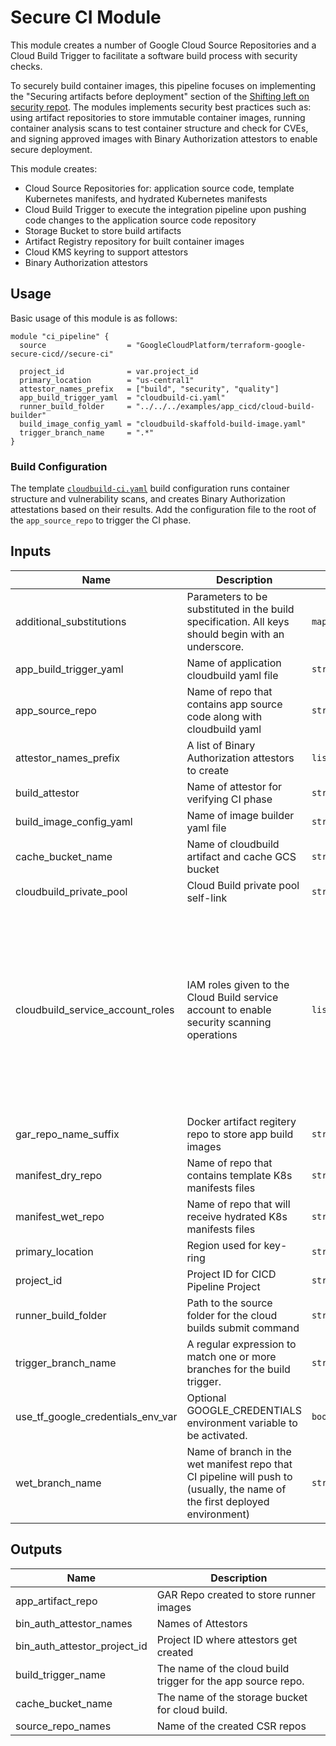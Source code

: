 # Secure CI Module
This module creates a number of Google Cloud Source Repositories and a Cloud Build Trigger to facilitate a software build process with security checks.

To securely build container images, this pipeline focuses on implementing the "Securing artifacts before deployment" section of the [Shifting left on security repot](https://cloud.google.com/solutions/shifting-left-on-security). The modules implements security best practices such as: using artifact repositories to store immutable container images, running container analysis scans to test container structure and check for CVEs, and signing approved images with Binary Authorization attestors to enable secure deployment.

This module creates:
* Cloud Source Repositories for: application source code, template Kubernetes manifests, and hydrated Kubernetes manifests
* Cloud Build Trigger to execute the integration pipeline upon pushing code changes to the application source code repository
* Storage Bucket to store build artifacts
* Artifact Registry repository for built container images
* Cloud KMS keyring to support attestors
* Binary Authorization attestors

## Usage
Basic usage of this module is as follows:
```hcl
module "ci_pipeline" {
  source                  = "GoogleCloudPlatform/terraform-google-secure-cicd//secure-ci"

  project_id              = var.project_id
  primary_location        = "us-central1"
  attestor_names_prefix   = ["build", "security", "quality"]
  app_build_trigger_yaml  = "cloudbuild-ci.yaml"
  runner_build_folder     = "../../../examples/app_cicd/cloud-build-builder"
  build_image_config_yaml = "cloudbuild-skaffold-build-image.yaml"
  trigger_branch_name     = ".*"
}
```
### Build Configuration
The template [`cloudbuild-ci.yaml`](../../build/cloudbuild-ci-yaml) build configuration runs container structure and vulnerability scans, and creates Binary Authorization attestations based on their results. Add the configuration file to the root of the `app_source_repo` to trigger the CI phase.


<!-- BEGINNING OF PRE-COMMIT-TERRAFORM DOCS HOOK -->
## Inputs

| Name | Description | Type | Default | Required |
|------|-------------|------|---------|:--------:|
| additional\_substitutions | Parameters to be substituted in the build specification. All keys should begin with an underscore. | `map(string)` | `{}` | no |
| app\_build\_trigger\_yaml | Name of application cloudbuild yaml file | `string` | n/a | yes |
| app\_source\_repo | Name of repo that contains app source code along with cloudbuild yaml | `string` | `"app-source"` | no |
| attestor\_names\_prefix | A list of Binary Authorization attestors to create | `list(string)` | n/a | yes |
| build\_attestor | Name of attestor for verifying CI phase | `string` | n/a | yes |
| build\_image\_config\_yaml | Name of image builder yaml file | `string` | n/a | yes |
| cache\_bucket\_name | Name of cloudbuild artifact and cache GCS bucket | `string` | `""` | no |
| cloudbuild\_private\_pool | Cloud Build private pool self-link | `string` | `""` | no |
| cloudbuild\_service\_account\_roles | IAM roles given to the Cloud Build service account to enable security scanning operations | `list(string)` | <pre>[<br>  "roles/artifactregistry.admin",<br>  "roles/binaryauthorization.attestorsVerifier",<br>  "roles/cloudbuild.builds.builder",<br>  "roles/cloudkms.cryptoOperator",<br>  "roles/containeranalysis.notes.attacher",<br>  "roles/containeranalysis.notes.occurrences.viewer",<br>  "roles/source.writer",<br>  "roles/storage.admin",<br>  "roles/cloudbuild.workerPoolUser",<br>  "roles/ondemandscanning.admin"<br>]</pre> | no |
| gar\_repo\_name\_suffix | Docker artifact regitery repo to store app build images | `string` | `"app-image-repo"` | no |
| manifest\_dry\_repo | Name of repo that contains template K8s manifests files | `string` | `"app-dry-manifests"` | no |
| manifest\_wet\_repo | Name of repo that will receive hydrated K8s manifests files | `string` | `"app-wet-manifests"` | no |
| primary\_location | Region used for key-ring | `string` | n/a | yes |
| project\_id | Project ID for CICD Pipeline Project | `string` | n/a | yes |
| runner\_build\_folder | Path to the source folder for the cloud builds submit command | `string` | n/a | yes |
| trigger\_branch\_name | A regular expression to match one or more branches for the build trigger. | `string` | n/a | yes |
| use\_tf\_google\_credentials\_env\_var | Optional GOOGLE\_CREDENTIALS environment variable to be activated. | `bool` | `false` | no |
| wet\_branch\_name | Name of branch in the wet manifest repo that CI pipeline will push to (usually, the name of the first deployed environment) | `string` | `"dev"` | no |

## Outputs

| Name | Description |
|------|-------------|
| app\_artifact\_repo | GAR Repo created to store runner images |
| bin\_auth\_attestor\_names | Names of Attestors |
| bin\_auth\_attestor\_project\_id | Project ID where attestors get created |
| build\_trigger\_name | The name of the cloud build trigger for the app source repo. |
| cache\_bucket\_name | The name of the storage bucket for cloud build. |
| source\_repo\_names | Name of the created CSR repos |

<!-- END OF PRE-COMMIT-TERRAFORM DOCS HOOK -->
